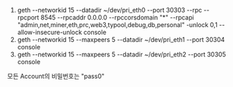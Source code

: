 1. geth --networkid 15 --datadir ~/dev/pri_eth0 --port 30303 --rpc --rpcport 8545 --rpcaddr 0.0.0.0 --rpccorsdomain "*" --rpcapi "admin,net,miner,eth,prc,web3,typool,debug,db,personal" -unlock 0,1 --allow-insecure-unlock console
2. geth --networkid 15 --maxpeers 5 --datadir ~/dev/pri_eth1  --port 30304 console
3. geth --networkid 15 --maxpeers 5 --datadir ~/dev/pri_eth2 --port 30305 console

모든 Account의 비밀번호는 "pass0"

